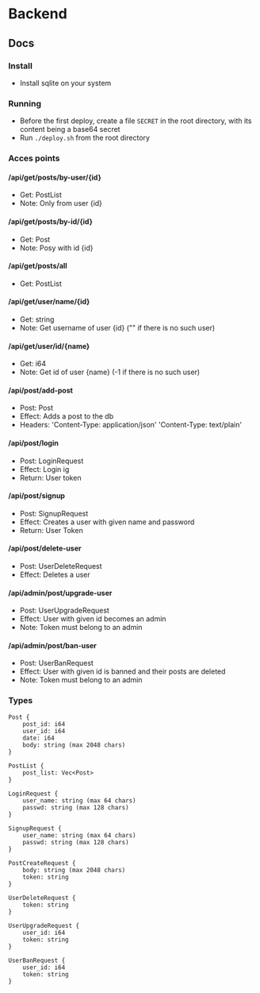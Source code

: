 # Backend
## Docs
### Install
 - Install sqlite on your system
### Running
 - Before the first deploy, create a file `SECRET` in the root directory, with its content being a base64 secret
 - Run `./deploy.sh` from the root directory
### Acces points
#### /api/get/posts/by-user/{id}
 - Get: PostList
 - Note: Only from user {id}
#### /api/get/posts/by-id/{id}
 - Get: Post
 - Note: Posy with id {id}
#### /api/get/posts/all
 - Get: PostList
#### /api/get/user/name/{id}
 - Get: string
 - Note: Get username of user {id} ("" if there is no such user) 
#### /api/get/user/id/{name}
 - Get: i64
 - Note: Get id of user {name} (-1 if there is no such user)
#### /api/post/add-post
 - Post: Post
 - Effect: Adds a post to the db
 - Headers: 'Content-Type: application/json' 'Content-Type: text/plain'
#### /api/post/login
 - Post: LoginRequest
 - Effect: Login ig
 - Return: User token
#### /api/post/signup
 - Post: SignupRequest
 - Effect: Creates a user with given name and password
 - Return: User Token
#### /api/post/delete-user
 - Post: UserDeleteRequest
 - Effect: Deletes a user
#### /api/admin/post/upgrade-user
 - Post: UserUpgradeRequest
 - Effect: User with given id becomes an admin
 - Note: Token must belong to an admin
#### /api/admin/post/ban-user
 - Post: UserBanRequest
 - Effect: User with given id is banned and their posts are deleted
 - Note: Token must belong to an admin
### Types
```
Post {
    post_id: i64
    user_id: i64
    date: i64
    body: string (max 2048 chars)
}
```
```
PostList {
    post_list: Vec<Post>
}
```
```
LoginRequest {
    user_name: string (max 64 chars)
    passwd: string (max 128 chars)
}
```
```
SignupRequest {
    user_name: string (max 64 chars)
    passwd: string (max 128 chars)
}
```
```
PostCreateRequest {
    body: string (max 2048 chars)
    token: string
}
```
```
UserDeleteRequest {
    token: string
}
```
```
UserUpgradeRequest {
    user_id: i64
    token: string
}
```
```
UserBanRequest {
    user_id: i64
    token: string
}
```
